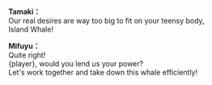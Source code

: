 # 

  
**Tamaki：**  
Our real desires are way too big to fit on your teensy body,  
Island Whale!  
  
**Mifuyu：**  
Quite right!  
{player}, would you lend us your power?  
Let's work together and take down this whale efficiently!  
